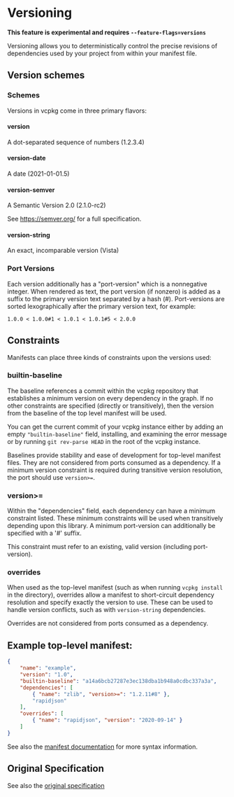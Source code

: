 # Versioning

**This feature is experimental and requires `--feature-flags=versions`**

Versioning allows you to deterministically control the precise revisions of dependencies used by
your project from within your manifest file.

## Version schemes

### Schemes
Versions in vcpkg come in three primary flavors:

#### version
A dot-separated sequence of numbers (1.2.3.4)

#### version-date
A date (2021-01-01.5)

#### version-semver
A Semantic Version 2.0 (2.1.0-rc2)

See https://semver.org/ for a full specification.

#### version-string
An exact, incomparable version (Vista)

### Port Versions
Each version additionally has a "port-version" which is a nonnegative integer. When rendered as text, the
port version (if nonzero) is added as a suffix to the primary version text separated by a hash (#).
Port-versions are sorted lexographically after the primary version text, for example:

    1.0.0 < 1.0.0#1 < 1.0.1 < 1.0.1#5 < 2.0.0

## Constraints

Manifests can place three kinds of constraints upon the versions used:

### builtin-baseline
The baseline references a commit within the vcpkg repository that
establishes a minimum version on every dependency in the graph. If
no other constraints are specified (directly or transitively),
then the version from the baseline of the top level manifest will
be used.

You can get the current commit of your vcpkg instance either by adding an empty `"builtin-baseline"` field, installing, and examining the error message or by running `git rev-parse HEAD` in the root of the vcpkg instance.

Baselines provide stability and ease of development for top-level manifest files. They are not considered from ports consumed as a dependency. If a minimum version constraint is required during transitive version resolution, the port should use `version>=`.

### version>=
Within the "dependencies" field, each dependency can have a
minimum constraint listed. These minimum constraints will be used
when transitively depending upon this library. A minimum
port-version can additionally be specified with a '#' suffix.

This constraint must refer to an existing, valid version (including port-version).

### overrides
When used as the top-level manifest (such as when running `vcpkg
install` in the directory), overrides allow a manifest to
short-circuit dependency resolution and specify exactly the
version to use. These can be used to handle version conflicts,
such as with `version-string` dependencies.

Overrides are not considered from ports consumed as a dependency.

## Example top-level manifest:
```json
{
    "name": "example",
    "version": "1.0",
    "builtin-baseline": "a14a6bcb27287e3ec138dba1b948a0cdbc337a3a",
    "dependencies": [
        { "name": "zlib", "version>=": "1.2.11#8" },
        "rapidjson"
    ],
    "overrides": [
        { "name": "rapidjson", "version": "2020-09-14" }
    ]
}
```
See also the [manifest documentation](manifests.md) for more syntax information.

## Original Specification

See also the [original specification](https://github.com/vicroms/vcpkg/blob/versioning-spec/docs/specifications/versioning.md)
